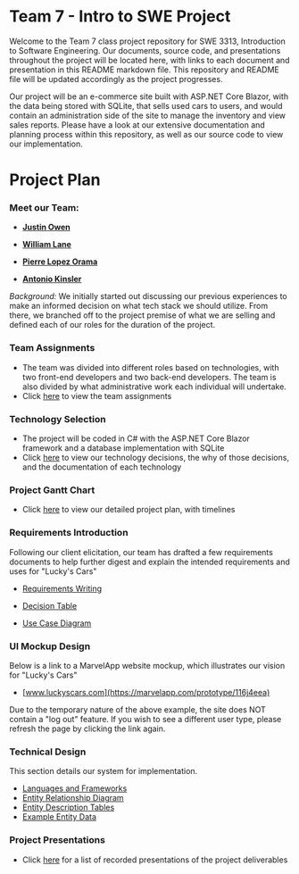 # Team 7 - Intro to SWE Project

Welcome to the Team 7 class project repository for SWE 3313, Introduction to Software Engineering. Our documents, source code, and presentations throughout the project will be located here, with links to each document and presentation in this README markdown file. This repository and README file will be updated accordingly as the project progresses.

Our project will be an e-commerce site built with ASP.NET Core Blazor, with the data being stored with SQLite, that sells used cars to users, and would contain an administration side of the site to manage the inventory and view sales reports. Please have a look at our extensive documentation and planning process within this repository, as well as our source code to view our implementation.

# Project Plan

### Meet our Team:

- [**Justin Owen**](Resumes/Justin_Owen_Resume.md)

- [**William Lane**](Resumes/William_Lane_Resume.md)

- [**Pierre Lopez Orama**](Resumes/Pierre_Lopez_Orama_Resume.md)

- [**Antonio Kinsler**](Resumes/Antonio_Kinsler_Resume.md)

_Background:_
We initially started out discussing our previous experiences to make an informed decision on what tech stack we should utilize. From there, we branched off to the project premise of what we are selling and defined each of our roles for the duration of the project.

### Team Assignments

- The team was divided into different roles based on technologies, with two front-end developers and two back-end developers. The team is also divided by what administrative work each individual will undertake.
- Click [here](/Team_Assignments.md) to view the team assignments

### Technology Selection

- The project will be coded in C# with the ASP.NET Core Blazor framework and a database implementation with SQLite
- Click [here](/Technology_Description.md) to view our technology decisions, the why of those decisions, and the documentation of each technology

### Project Gantt Chart

- Click [here](https://pierretutel.youtrack.cloud/gantt-charts/226-1) to view our detailed project plan, with timelines

### Requirements Introduction

Following our client elicitation, our team has drafted a few requirements documents to help further digest and explain the intended requirements and uses for "Lucky's Cars"

- [Requirements Writing](/Requirements/Requirements_Writing.md)

- [Decision Table](/Requirements/DecisionTable.pdf)

- [Use Case Diagram](/Requirements/UseCaseDiagram.pdf)

### UI Mockup Design

Below is a link to a MarvelApp website mockup, which illustrates our vision for "Lucky's Cars"

- [www.luckyscars.com](https://marvelapp.com/prototype/116j4eea)

Due to the temporary nature of the above example, the site does NOT contain a "log out" feature. If you wish to see a different user type, please refresh the page by clicking the link again. 

### Technical Design

This section details our system for implementation. 

- [Languages and Frameworks](/Technical_Design_Document.md)
- [Entity Relationship Diagram](https://www.mermaidchart.com/raw/26a8b5af-2b36-47ac-a59b-302b8c635ee6?theme=light&version=v0.1&format=svg)
- [Entity Description Tables](/Description_Tables.md)
- [Example Entity Data](/Example_Data.md)

### Project Presentations

- Click [here](/Presentations/Presentation_Links.md) for a list of recorded presentations of the project deliverables
